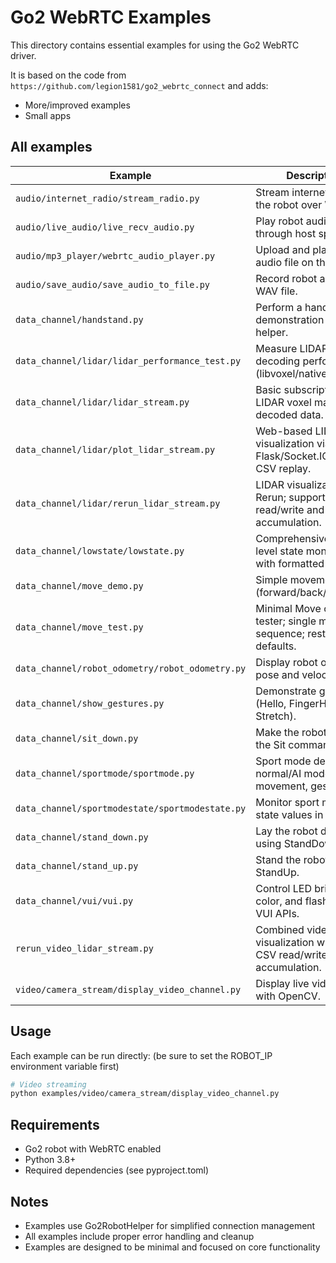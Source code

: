 # Go2 WebRTC Examples

This directory contains essential examples for using the Go2 WebRTC driver.

It is based on the code from `https://github.com/legion1581/go2_webrtc_connect` and adds:

- More/improved examples
- Small apps

## All examples

| Example | Description |
| --- | --- |
| `audio/internet_radio/stream_radio.py` | Stream internet radio to the robot over WebRTC. |
| `audio/live_audio/live_recv_audio.py` | Play robot audio live through host speakers. |
| `audio/mp3_player/webrtc_audio_player.py` | Upload and play an audio file on the robot. |
| `audio/save_audio/save_audio_to_file.py` | Record robot audio to a WAV file. |
| `data_channel/handstand.py` | Perform a handstand demonstration using the helper. |
| `data_channel/lidar/lidar_performance_test.py` | Measure LIDAR decoding performance (libvoxel/native). |
| `data_channel/lidar/lidar_stream.py` | Basic subscription to LIDAR voxel map; prints decoded data. |
| `data_channel/lidar/plot_lidar_stream.py` | Web-based LIDAR visualization via Flask/Socket.IO/Three.js; CSV replay. |
| `data_channel/lidar/rerun_lidar_stream.py` | LIDAR visualization with Rerun; supports CSV read/write and accumulation. |
| `data_channel/lowstate/lowstate.py` | Comprehensive low-level state monitoring with formatted tables. |
| `data_channel/move_demo.py` | Simple movement demo (forward/back/left/right). |
| `data_channel/move_test.py` | Minimal Move command tester; single move or sequence; restores defaults. |
| `data_channel/robot_odometry/robot_odometry.py` | Display robot odometry: pose and velocities. |
| `data_channel/show_gestures.py` | Demonstrate gestures (Hello, FingerHeart, Stretch). |
| `data_channel/sit_down.py` | Make the robot sit using the Sit command. |
| `data_channel/sportmode/sportmode.py` | Sport mode demo: normal/AI modes, movement, gestures. |
| `data_channel/sportmodestate/sportmodestate.py` | Monitor sport mode state values in real time. |
| `data_channel/stand_down.py` | Lay the robot down using StandDown. |
| `data_channel/stand_up.py` | Stand the robot up using StandUp. |
| `data_channel/vui/vui.py` | Control LED brightness, color, and flashing via VUI APIs. |
| `rerun_video_lidar_stream.py` | Combined video + LIDAR visualization with Rerun; CSV read/write; accumulation. |
| `video/camera_stream/display_video_channel.py` | Display live video frames with OpenCV. |

## Usage

Each example can be run directly:
(be sure to set the ROBOT_IP environment variable first)

```bash
# Video streaming
python examples/video/camera_stream/display_video_channel.py
```

## Requirements

- Go2 robot with WebRTC enabled
- Python 3.8+
- Required dependencies (see pyproject.toml)

## Notes

- Examples use Go2RobotHelper for simplified connection management
- All examples include proper error handling and cleanup
- Examples are designed to be minimal and focused on core functionality
